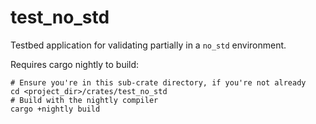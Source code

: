 # test_no_std

Testbed application for validating partially in a `no_std` environment.

Requires cargo nightly to build:

```
# Ensure you're in this sub-crate directory, if you're not already
cd <project_dir>/crates/test_no_std
# Build with the nightly compiler
cargo +nightly build
```
